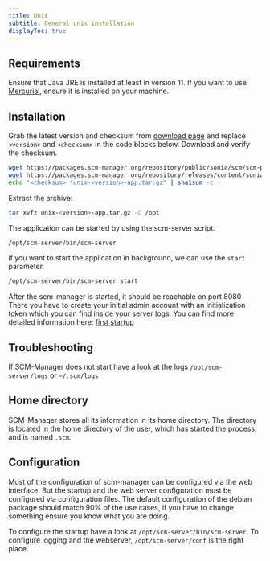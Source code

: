 ```yaml
---
title: Unix
subtitle: General unix installation
displayToc: true
---
```


## Requirements

Ensure that Java JRE is installed at least in version 11.
If you want to use [Mercurial](https://www.mercurial-scm.org/), ensure it is installed on your machine.

## Installation

Grab the latest version and checksum from [download page](/download) and replace `<version>` and `<checksum>` in the code blocks below.
Download and verify the checksum.

```bash
wget https://packages.scm-manager.org/repository/public/sonia/scm/scm-packaging/unix/<version>/unix-<version>-app.tar.gz
wget https://packages.scm-manager.org/repository/releases/content/sonia/scm/scm-server/2.0.0-rc8/scm-server-2.0.0-rc8-app.tar.gz
echo "<checksum> *unix-<version>-app.tar.gz" | sha1sum -c -
```

Extract the archive:

```bash
tar xvfz unix-<version>-app.tar.gz -C /opt
```

The application can be started by using the scm-server script.

```bash
/opt/scm-server/bin/scm-server
```

if you want to start the application in background, we can use the `start` parameter.

```bash
/opt/scm-server/bin/scm-server start
```

After the scm-manager is started, it should be reachable on port 8080
There you have to create your initial admin account with an initialization token which you can find inside your server logs.
You can find more detailed information here: [first startup](../../first-startup/)

## Troubleshooting

If SCM-Manager does not start have a look at the logs `/opt/scm-server/logs` or `~/.scm/logs`

## Home directory

SCM-Manager stores all its information in its home directory.
The directory is located in the home directory of the user, which has started the process, and is named `.scm`.

## Configuration

Most of the configuration of scm-manager can be configured via the web interface.
But the startup and the web server configuration must be configured via configuration files.
The default configuration of the debian package should match 90% of the use cases,
if you have to change something ensure you know what you are doing.

To configure the startup have a look at `/opt/scm-server/bin/scm-server`.
To configure logging and the webserver, `/opt/scm-server/conf` is the right place.
